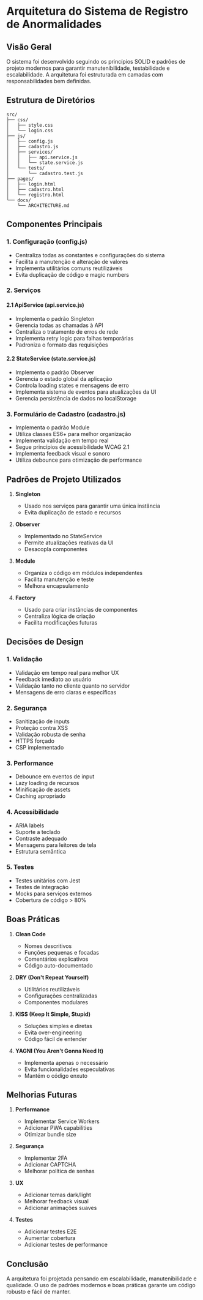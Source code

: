 # Arquitetura do Sistema de Registro de Anormalidades

## Visão Geral

O sistema foi desenvolvido seguindo os princípios SOLID e padrões de projeto modernos para garantir manutenibilidade, testabilidade e escalabilidade. A arquitetura foi estruturada em camadas com responsabilidades bem definidas.

## Estrutura de Diretórios

```
src/
├── css/
│   ├── style.css
│   └── login.css
├── js/
│   ├── config.js
│   ├── cadastro.js
│   ├── services/
│   │   ├── api.service.js
│   │   └── state.service.js
│   └── tests/
│       └── cadastro.test.js
├── pages/
│   ├── login.html
│   ├── cadastro.html
│   └── registro.html
└── docs/
    └── ARCHITECTURE.md
```

## Componentes Principais

### 1. Configuração (config.js)

- Centraliza todas as constantes e configurações do sistema
- Facilita a manutenção e alteração de valores
- Implementa utilitários comuns reutilizáveis
- Evita duplicação de código e magic numbers

### 2. Serviços

#### 2.1 ApiService (api.service.js)

- Implementa o padrão Singleton
- Gerencia todas as chamadas à API
- Centraliza o tratamento de erros de rede
- Implementa retry logic para falhas temporárias
- Padroniza o formato das requisições

#### 2.2 StateService (state.service.js)

- Implementa o padrão Observer
- Gerencia o estado global da aplicação
- Controla loading states e mensagens de erro
- Implementa sistema de eventos para atualizações da UI
- Gerencia persistência de dados no localStorage

### 3. Formulário de Cadastro (cadastro.js)

- Implementa o padrão Module
- Utiliza classes ES6+ para melhor organização
- Implementa validação em tempo real
- Segue princípios de acessibilidade WCAG 2.1
- Implementa feedback visual e sonoro
- Utiliza debounce para otimização de performance

## Padrões de Projeto Utilizados

1. **Singleton**
   - Usado nos serviços para garantir uma única instância
   - Evita duplicação de estado e recursos

2. **Observer**
   - Implementado no StateService
   - Permite atualizações reativas da UI
   - Desacopla componentes

3. **Module**
   - Organiza o código em módulos independentes
   - Facilita manutenção e teste
   - Melhora encapsulamento

4. **Factory**
   - Usado para criar instâncias de componentes
   - Centraliza lógica de criação
   - Facilita modificações futuras

## Decisões de Design

### 1. Validação

- Validação em tempo real para melhor UX
- Feedback imediato ao usuário
- Validação tanto no cliente quanto no servidor
- Mensagens de erro claras e específicas

### 2. Segurança

- Sanitização de inputs
- Proteção contra XSS
- Validação robusta de senha
- HTTPS forçado
- CSP implementado

### 3. Performance

- Debounce em eventos de input
- Lazy loading de recursos
- Minificação de assets
- Caching apropriado

### 4. Acessibilidade

- ARIA labels
- Suporte a teclado
- Contraste adequado
- Mensagens para leitores de tela
- Estrutura semântica

### 5. Testes

- Testes unitários com Jest
- Testes de integração
- Mocks para serviços externos
- Cobertura de código > 80%

## Boas Práticas

1. **Clean Code**
   - Nomes descritivos
   - Funções pequenas e focadas
   - Comentários explicativos
   - Código auto-documentado

2. **DRY (Don't Repeat Yourself)**
   - Utilitários reutilizáveis
   - Configurações centralizadas
   - Componentes modulares

3. **KISS (Keep It Simple, Stupid)**
   - Soluções simples e diretas
   - Evita over-engineering
   - Código fácil de entender

4. **YAGNI (You Aren't Gonna Need It)**
   - Implementa apenas o necessário
   - Evita funcionalidades especulativas
   - Mantém o código enxuto

## Melhorias Futuras

1. **Performance**
   - Implementar Service Workers
   - Adicionar PWA capabilities
   - Otimizar bundle size

2. **Segurança**
   - Implementar 2FA
   - Adicionar CAPTCHA
   - Melhorar política de senhas

3. **UX**
   - Adicionar temas dark/light
   - Melhorar feedback visual
   - Adicionar animações suaves

4. **Testes**
   - Adicionar testes E2E
   - Aumentar cobertura
   - Adicionar testes de performance

## Conclusão

A arquitetura foi projetada pensando em escalabilidade, manutenibilidade e qualidade. O uso de padrões modernos e boas práticas garante um código robusto e fácil de manter. 